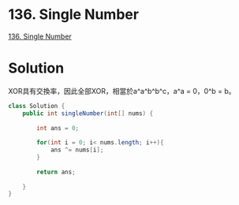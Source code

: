 # 136. Single Number
[136. Single Number](https://leetcode.com/problems/single-number/description/)
# Solution
XOR具有交換率，因此全部XOR，相當於a^a^b^b^c，a^a = 0，0^b = b。
```java
class Solution {
    public int singleNumber(int[] nums) {
        
        int ans = 0;
        
        for(int i = 0; i< nums.length; i++){
            ans ^= nums[i];
        }
        
        return ans;
        
    }
}
```